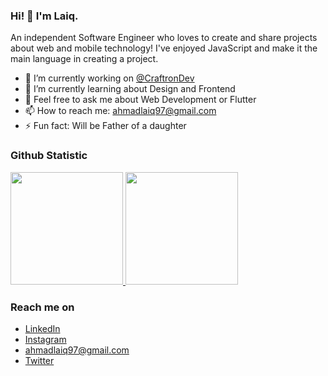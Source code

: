 ### Hi! 👋 I'm Laiq.

An independent Software Engineer who loves to create and share projects about web and mobile technology! I've enjoyed JavaScript and make it the main language in creating a project.


- 🔭 I’m currently working on <a href="#">@CraftronDev</a>
- 🌱 I’m currently learning about Design and Frontend
- 💬 Feel free to ask me about Web Development or Flutter
- 📫 How to reach me: ahmadlaiq97@gmail.com
- ⚡ Fun fact: Will be Father of a daughter

  
### Github Statistic
<p align="left">
<a href="https://github.com/ahmadlaiq97">
  <img height="180em" src="https://github-readme-stats-eight-theta.vercel.app/api?username=ahmadlaiq97&show_icons=true&theme=algolia&include_all_commits=true&count_private=true"/>
  <img height="180em" src="https://github-readme-stats-eight-theta.vercel.app/api/top-langs/?username=ahmadlaiq97&layout=compact&langs_count=8&theme=algolia"/>
</a>
</p>

### Reach me on
- <a href="linkedin.com/in/ahmad-nurul-laiq/">LinkedIn</a>
- <a href="https://www.instagram.com/ahmadlaiq__">Instagram</a>
- ahmadlaiq97@gmail.com
- <a href="https://ww.twitter.com/laiqahmad97">Twitter</a>
